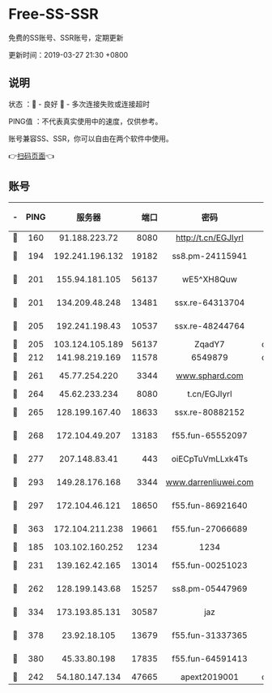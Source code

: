 # Free-SS-SSR

免费的SS账号、SSR账号，定期更新

更新时间：2019-03-27 21:30 +0800

## 说明

状态     ：🙂 - 良好 🙁 - 多次连接失败或连接超时

PING值   ：不代表真实使用中的速度，仅供参考。

账号兼容SS、SSR，你可以自由在两个软件中使用。

👉[扫码页面](https://liesauer.github.io/Free-SS-SSR/)👈

## 账号

|-|PING|服务器|端口|密码|加密方式|区域|
|:----:|:----:|:-----:|-----:|:----:|:----:|:----:|
|🙂|160|91.188.223.72|8080|http://t.cn/EGJIyrl|rc4-md5|RU|
|🙂|194|192.241.196.132|19182|ss8.pm-24115941|aes-256-cfb|US|
|🙂|201|155.94.181.105|56137|wE5^XH8Quw|aes-256-cfb|US|
|🙂|201|134.209.48.248|13481|ssx.re-64313704|aes-256-cfb|US|
|🙂|205|192.241.198.43|10537|ssx.re-48244764|aes-256-cfb|US|
|🙂|205|103.124.105.189|56137|ZqadY7|chacha20|US|
|🙂|212|141.98.219.169|11578|6549879|chacha20|US|
|🙂|261|45.77.254.220|3344|www.sphard.com|aes-256-cfb|SG|
|🙂|264|45.62.233.234|8080|t.cn/EGJIyrl|rc4-md5|CA|
|🙂|265|128.199.167.40|18633|ssx.re-80882152|aes-256-cfb|SG|
|🙂|268|172.104.49.207|13183|f55.fun-65552097|aes-256-cfb|SG|
|🙂|277|207.148.83.41|443|oiECpTuVmLLxk4Ts|aes-256-cfb|AU|
|🙂|293|149.28.176.168|3344|www.darrenliuwei.com|aes-256-cfb|AU|
|🙂|297|172.104.46.121|18650|f55.fun-86921640|aes-256-cfb|SG|
|🙂|363|172.104.211.238|19661|f55.fun-27066689|aes-256-cfb|US|
|🙂|185|103.102.160.252|1234|1234|rc4-md5|JP|
|🙂|231|139.162.42.165|13014|f55.fun-00251023|aes-256-cfb|SG|
|🙂|262|128.199.143.68|15257|ss8.pm-05447969|aes-256-cfb|SG|
|🙂|334|173.193.85.131|30587|jaz|aes-256-cfb|US|
|🙂|378|23.92.18.105|13679|f55.fun-31337365|aes-256-cfb|US|
|🙂|380|45.33.80.198|17835|f55.fun-64591413|aes-256-cfb|US|
|🙁|242|54.180.147.134|47665|apext2019001|chacha20|KR|
